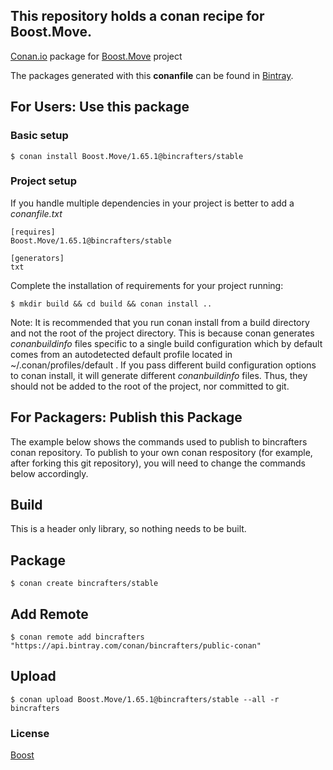 ## This repository holds a conan recipe for Boost.Move.

[Conan.io](https://conan.io) package for [Boost.Move](https://github.com/Boostorg/Move) project

The packages generated with this **conanfile** can be found in [Bintray](https://bintray.com/bincrafters/public-conan/Boost.Move%3Abincrafters).

## For Users: Use this package

### Basic setup

    $ conan install Boost.Move/1.65.1@bincrafters/stable

### Project setup

If you handle multiple dependencies in your project is better to add a *conanfile.txt*

    [requires]
    Boost.Move/1.65.1@bincrafters/stable

    [generators]
    txt

Complete the installation of requirements for your project running:

    $ mkdir build && cd build && conan install ..
	
Note: It is recommended that you run conan install from a build directory and not the root of the project directory.  This is because conan generates *conanbuildinfo* files specific to a single build configuration which by default comes from an autodetected default profile located in ~/.conan/profiles/default .  If you pass different build configuration options to conan install, it will generate different *conanbuildinfo* files.  Thus, they should not be added to the root of the project, nor committed to git. 

## For Packagers: Publish this Package

The example below shows the commands used to publish to bincrafters conan repository. To publish to your own conan respository (for example, after forking this git repository), you will need to change the commands below accordingly. 

## Build  

This is a header only library, so nothing needs to be built.

## Package 

    $ conan create bincrafters/stable
	
## Add Remote

	$ conan remote add bincrafters "https://api.bintray.com/conan/bincrafters/public-conan"

## Upload

    $ conan upload Boost.Move/1.65.1@bincrafters/stable --all -r bincrafters

### License
[Boost](www.boost.org/LICENSE_1_0.txt)
